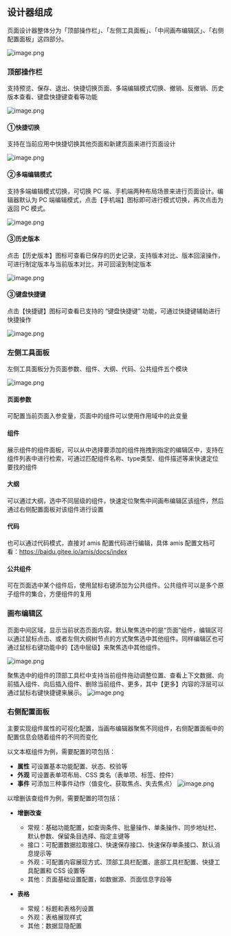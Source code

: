 
## 设计器组成

页面设计器整体分为「顶部操作栏」、「左侧工具面板」、「中间画布编辑区」、「右侧配置面板」这四部分。

![image.png](/img/页面设计/普通页面设计/普通页面说明/fae89c8c96a6de050c50cdffe.png)

### 顶部操作栏
支持预览、保存、退出、快捷切换页面、多端编辑模式切换、撤销、反撤销、历史版本查看、键盘快捷键查看等功能

![image.png](/img/页面设计/普通页面设计/普通页面说明/61481b087aa234ee0e09787e1.png)

#### ①快捷切换
支持在当前应用中快捷切换其他页面和新建页面来进行页面设计

![image.png](/img/页面设计/普通页面设计/普通页面说明/0a0cca93d2dc9993da5b28e96.png)

#### ②多端编辑模式
支持多端编辑模式切换，可切换 PC 端、手机端两种布局场景来进行页面设计。编辑器默认为 PC 端编辑模式，点击【手机端】图标即可进行模式切换，再次点击为返回 PC 模式。

![image.png](/img/页面设计/普通页面设计/普通页面说明/e907202ab2b27cda83c775301.png)

#### ③历史版本
点击【历史版本】图标可查看已保存的历史记录，支持版本对比、版本回滚操作，可进行制定版本与当前版本对比，并可回滚到制定版本

![image.png](/img/页面设计/普通页面设计/普通页面说明/b9b641cc3be7b318882764f3b.png)
#### ③键盘快捷键
点击【快捷键】图标可查看已支持的 “键盘快捷键” 功能，可通过快捷键辅助进行快捷操作

![image.png](/img/页面设计/普通页面设计/普通页面说明/b8525595c9562067fc015d0ab.png)

### 左侧工具面板
左侧工具面板分为页面参数、组件、大纲、代码、公共组件五个模块

![image.png](/img/页面设计/普通页面设计/普通页面说明/2hux2nnww1olxu1aiz4f91wl1.jpg)

#### 页面参数
可配置当前页面入参变量，页面中的组件可以使用作用域中的此变量

#### 组件
展示组件的组件面板，可以从中选择要添加的组件拖拽到指定的编辑区中，支持在组件列表中进行检索，可通过匹配组件名称、type类型、组件描述等来快速定位要找的组件

#### 大纲
可以通过大纲，选中不同层级的组件，快速定位聚焦中间画布编辑区该组件，然后通过右侧配置面板对该组件进行设置

#### 代码
也可以通过代码模式，直接对 amis 配置代码进行编辑，具体 amis 配置文档可看：<https://baidu.gitee.io/amis/docs/index>


#### 公共组件
可在页面选中某个组件后，使用鼠标右键添加为公共组件。公共组件可以是多个原子组件的集合，方便组件的复用

### 画布编辑区
页面中间区域，显示当前状态页面内容。默认聚焦选中的是“页面”组件，编辑区可以通过鼠标点击、或者左侧大纲树节点的方式聚焦选中其他组件。同样编辑区也可通过鼠标右键功能中的【选中层级】来聚焦选中其他组件。<br/>

![image.png](/img/页面设计/普通页面设计/普通页面说明/175801d1be25d799b9556418d.png)

聚焦选中的组件的顶部工具栏中支持当前组件拖动调整位置、查看上下文数据、向前插入组件、向后插入组件、删除当前组件、更多，其中【更多】内容的浮层可以通过鼠标右键快捷键来展示。
![image.png](/img/页面设计/普通页面设计/普通页面说明/c886ae9e1c4b691913f7f3e86.png)



### 右侧配置面板
主要实现组件属性的可视化配置，当画布编辑器聚焦不同组件，右侧配置面板中的配置信息会随着组件的不同而变化

以文本框组件为例，需要配置的项包括：
- **属性**
  可设置基本功能配置、状态、校验等
- **外观**
  可设置表单项布局、CSS 类名（表单项、标签、控件）
- **事件**
  可添加三种事件动作（值变化、获取焦点、失去焦点）
![image.png](/img/页面设计/普通页面设计/普通页面说明/ds2pdgah4dc0bdg77veyazc2d.jpg)

以增删该查组件为例，需要配置的项包括：

- **增删改查**

  - 常规：基础功能配置，如查询条件、批量操作、单条操作、同步地址栏、默认参数、保留条目选择、指定主键等
  - 接口：可配置数据拉取接口、快速保存接口、快速保存单条接口、默认消息提示等
  - 外观：可配置内容展现方式、顶部工具栏配置、底部工具栏配置、快捷工具配置和 CSS 设置等
  - 其他：页面基础设置配置，如数据源、页面信息字段等

- **表格**

  - 常规：标题和表格列设置
  - 外观：表格展现样式
  - 其他：数据显隐配置